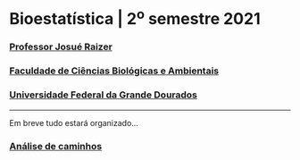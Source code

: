# Bioestatística | 2<sup>o</sup> semestre 2021
### [Professor Josué Raizer](http://lattes.cnpq.br/4976414949967775)
### [Faculdade de Ciências Biológicas e Ambientais](https://www.ufgd.edu.br/faculdade/fcba/index)
### [Universidade Federal da Grande Dourados](https://www.ufgd.edu.br)
***

Em breve tudo estará organizado...

### [Análise de caminhos](https://github.com/jraizer/bioestat/tree/main/analise-caminhos)


